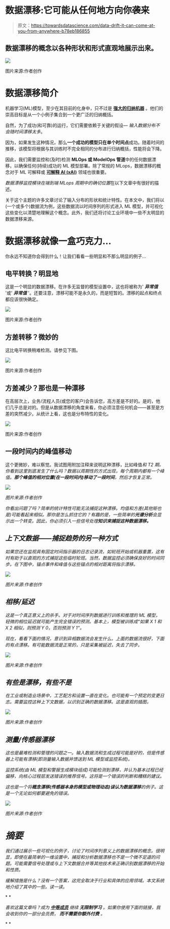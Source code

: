 # 数据漂移:它可能从任何地方向你袭来

> 原文：<https://towardsdatascience.com/data-drift-it-can-come-at-you-from-anywhere-b78eb186855>

## 数据漂移的概念以各种形状和形式直观地展示出来。

![](img/c57d13829d53732fd5edbbcfcdfc5c7a.png)

图片来源:作者创作

# 数据漂移简介

机器学习(ML)模型，至少在其目前的化身中，只不过是 [**强大的归纳机器**](https://medium.com/tech-cult-heartbeat/introduction-to-inductive-learning-in-artificial-intelligence-dafc2796405b) 。他们的崇高目标是从一个小例子集合到一个更广泛的归纳概括。

自然，为了成功(和可靠)的运行，它们需要依赖于关键的假设— *输入数据分布不会随时间漂移太多*。

因为，如果发生这种情况，那么**一个成功的模型只在单个时间点**成功。随着时间的推移，该模型将根据与其训练时不完全相同的分布进行归纳概括，性能将会下降。

因此，我们需要监控和(及时)检测 **MLOps 或 ModelOps 管道**中的任何数据漂移，以确保任何(持续)成功的 ML 模型部署。除了常规的 MLops，数据漂移的概念对于 ML 可解释或 [**可解释 AI (xAI)**](https://www.ibm.com/watson/explainable-ai) 领域也很重要。

*数据漂移监控模块在端到端 MLops 周期中的确切位置*在以下文章中有很好的描述。

[](/essential-guide-to-machine-learning-model-monitoring-in-production-2fbb36985108)  

关于这个主题的许多文章讨论了输入分布的形状和统计特性。在本文中，我们将以(一个或多个)数据流为例，这些数据流以时间序列的形式进入 ML 模型，并可视化这些变化以清楚地理解这个概念。此外，我们还将讨论工业环境中一些不太明显的数据漂移来源。

# 数据漂移就像一盒巧克力…

你永远不知道你会得到什么！让我们看看一些明显和不那么明显的例子…

## 电平转换？明显地

这是一个明显的数据漂移。在许多无监督的模型设置中，这也将被称为' ***异常值*** '或' ***异常值*** '。还要注意，漂移可能不是永久的，而是短暂的。漂移的起点和终点都应该很快确定。

![](img/12084b02b6314b7d136da54f025147e7.png)

图片来源:作者创作

## 方差转移？微妙的

这比电平转换稍难检测。请参见下图。

![](img/4349671f233054eec4105394e57c54f6.png)

图片来源:作者创作

## 方差减少？那也是一种漂移

在高层次上，业务/流程人员(或您的客户)会告诉您，高方差是不好的。是的，他们几乎总是对的。但是从数据漂移的角度来看，你必须注意任何机会——甚至是方差的突然减少。从统计上看，这也是分布特性的变化。

![](img/e335d0bcae8765e95f7369d7735092d8.png)

图片来源:作者创作

## 一段时间内的峰值移动

这个更微妙，难以察觉。我试图用附加注释来说明这种漂移，比如峰值*和 T2 期。你看到这里到底发生了什么吗？数据以周期性的方式出现，每个周期内都有一个峰值。**那个峰值的相对位置(在一段时间内)移动了一段时间**，然后才恢复正常。*

*![](img/8a1dc0ab1a788805cd8b2d079e09d1ec.png)*

*图片来源:作者创作*

*你看出问题了吗？简单的统计特性可能无法捕捉这种漂移。均值和方差(其他矩也是)可能看起来相似。那你是怎么抓住它的？有趣的是，一些简单的**光谱分析**会显示出一个转变。因此，你必须引入一些信号处理**知识来捕捉这种数据漂移。***

## *上下文数据——捕捉趋势的另一种方式*

*如果您还在监视具有固定时间指示器的日志记录流，如轮班开始或机器重置，这有时有助于以直观的方式捕捉这些临时轮班。当然，数据监控必须确保良好的时间同步。在下图中，锚点事件和峰值与这些锚点的相对距离将指示漂移。*

*![](img/6a4dc7fe2ee5d753374658c89c897969.png)*

*图片来源:作者创作*

## *相移/延迟*

*这是一个真正意义上的杀手。对于对时间序列数据进行训练和推理的 ML 模型，轻微的相位延迟就可能产生完全错误的预测。基本上，模型被训练成“如果 *X* 1 和 *X* 2 相似，则预测 *Y* 0，否则预测 *Y* 1”。*

*现在，看看下面的情况，意识到异相数据流会发生什么。上面的数据流很好，下面的有点漂移。有可能数据流是正常的，只是采集被延迟，失去了同步。*

*![](img/5d32568e7db5e89a2891727502651ef7.png)*

*图片来源:作者创作*

## *有些是漂移，有些不是*

*在工业或制造业场景中，工艺配方和设置一直在变化。也可能有一个预定的变更日志。需要监控这种上下文数据，以识别正确的数据漂移。这是直观的插图，*

*![](img/b80a0fe4725754ab45d45e14e647f93e.png)*

*图片来源:作者创作*

## *测量/传感器漂移*

*这也是最难检测和管理的问题之一。输入数据流和生成过程可能是好的，但是传感器上可能有漂移(即测量输入数据并馈送到 ML 模型或监控系统)。*

*监控系统(由 ML 模型和警报生成模块组成)可能检测到漂移，并认为基本过程已经偏移，向核心过程层发送错误的推荐信号。这将是一个错误的判断和糟糕的建议。*

*这也是一个将**概念漂移(传感器本身的模型或物理动态)误认为数据漂移**的例子。这是一个无论如何都要避免的错误。*

*![](img/cf7a1d4644257c7b00c34972dae3e628.png)*

*图片来源:作者创作*

# *摘要*

*我们通过展示一些可视化的例子，讨论了时间序列意义上的数据漂移的概念。很明显，即使在最简单的一维设置中，捕捉和分析数据漂移也不是一个微不足道的问题。可能需要信号处理或与上下文数据合并等其他技术来正确识别数据漂移的开始和性质。*

*缓解措施是什么？没有一个答案，这完全取决于行业和具体的应用领域。本文系统地介绍了其中的一些。读一读。*

*[](/my-data-drifted-whats-next-how-to-handle-ml-model-drift-in-production-78719ef007b1) * 

**喜欢这篇文章吗？成为* [***中等成员***](https://medium.com/@tirthajyoti/membership) *继续* ***无限制学习*** *。如果你使用下面的链接，我会收到你的一部分会员费，* ***而不需要你额外付费*** *。**

*[](https://medium.com/@tirthajyoti/membership) *
